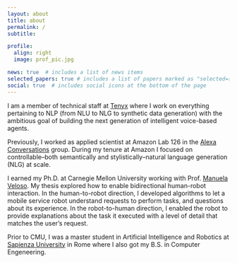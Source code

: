 ```yaml
---
layout: about
title: about
permalink: /
subtitle: 

profile:
  align: right
  image: prof_pic.jpg

news: true  # includes a list of news items
selected_papers: true # includes a list of papers marked as "selected={true}"
social: true  # includes social icons at the bottom of the page
---
```


I am a member of technical staff at [Tenyx](https://www.tenyx.com) where I work on everything pertaining to NLP (from NLU to NLG to synthetic data generation) with the ambitious goal of building the next generation of intelligent voice-based agents.

Previously, I worked as applied scientist at Amazon Lab 126 in the [Alexa Conversations](https://developer.amazon.com/en-US/docs/alexa/conversations/about-alexa-conversations.html) group. During my tenure at Amazon I focused on controllable–both semantically and stylistically–natural language generation (NLG) at scale.

I earned my Ph.D. at Carnegie Mellon University working with Prof. [Manuela Veloso](https://www.cs.cmu.edu/~mmv/). My thesis explored how to enable bidirectional human-robot interaction. In the human-to-robot direction, I developed algorithms to let a mobile service robot understand requests to perform tasks, and questions about its experience. In the robot-to-human direction, I enabled the robot to provide explanations about the task it executed with a level of detail that matches the user’s request.

Prior to CMU, I was a master student in Artificial Intelligence and Robotics at [Sapienza University](https://www.uniroma1.it/en) in Rome where I also got my B.S. in Computer Engeneering.

